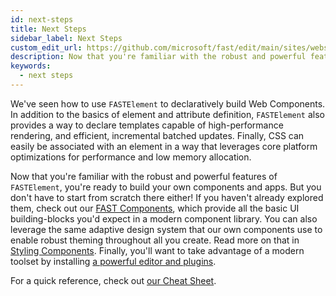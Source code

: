 ```yaml
---
id: next-steps
title: Next Steps
sidebar_label: Next Steps
custom_edit_url: https://github.com/microsoft/fast/edit/main/sites/website/versioned_docs/version-legacy/fast-element/next-steps.md
description: Now that you're familiar with the robust and powerful features of FASTElement, you're ready to build your own components and apps.
keywords:
  - next steps
---
```


We've seen how to use `FASTElement` to declaratively build Web Components. In addition to the basics of element and attribute definition, `FASTElement` also provides a way to declare templates capable of high-performance rendering, and efficient, incremental batched updates. Finally, CSS can easily be associated with an element in a way that leverages core platform optimizations for performance and low memory allocation.

Now that you're familiar with the robust and powerful features of `FASTElement`, you're ready to build your own components and apps. But you don't have to start from scratch there either! If you haven't already explored them, check out our [FAST Components](../components/getting-started.md), which provide all the basic UI building-blocks you'd expect in a modern component library. You can also leverage the same adaptive design system that our own components use to enable robust theming throughout all you create. Read more on that in [Styling Components](../design-systems/fast-frame.md#configuring-components). Finally, you'll want to take advantage of a modern toolset by installing [a powerful editor and plugins](../tools/vscode.md).

For a quick reference, check out [our Cheat Sheet](../resources/cheat-sheet.md).
